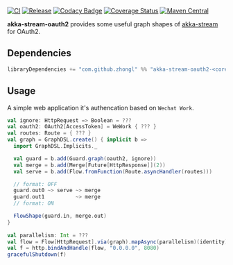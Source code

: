 [![CI](https://github.com/zhongl/akka-stream-oauth2/actions/workflows/ci.yml/badge.svg)](https://github.com/zhongl/akka-stream-oauth2/actions/workflows/ci.yml) [![Release](https://github.com/zhongl/akka-stream-oauth2/actions/workflows/release.yml/badge.svg)](https://github.com/zhongl/akka-stream-oauth2/actions/workflows/release.yml) [![Codacy Badge](https://api.codacy.com/project/badge/Grade/98652a7b28ff46d7b7a9cc73b36b362a)](https://app.codacy.com/app/zhonglunfu/akka-stream-oauth2?utm_source=github.com&utm_medium=referral&utm_content=zhongl/akka-stream-oauth2&utm_campaign=badger) [![Coverage Status](https://coveralls.io/repos/github/zhongl/akka-stream-oauth2/badge.svg?branch=master)](https://coveralls.io/github/zhongl/akka-stream-oauth2?branch=master)  [![Maven Central](https://maven-badges.herokuapp.com/maven-central/com.github.zhongl/akka-stream-oauth2-core_2.13/badge.svg)](https://maven-badges.herokuapp.com/maven-central/com.github.zhongl/akka-stream-oauth2-core_2.13)


**akka-stream-oauth2** provides some useful graph shapes of [akka-stream](https://doc.akka.io/docs/akka/current/stream/index.html) for OAuth2.


## Dependencies

```scala
libraryDependencies += "com.github.zhongl" %% "akka-stream-oauth2-<core or wechat or dingtalk>" % <latest tag>
```

## Usage

A simple web application it's authencation based on `Wechat Work`.

```scala
val ignore: HttpRequest => Boolean = ???
val oauth2: OAuth2[AccessToken] = WeWork { ??? }
val routes: Route = { ??? }
val graph = GraphDSL.create() { implicit b =>
  import GraphDSL.Implicits._

  val guard = b.add(Guard.graph(oauth2, ignore))
  val merge = b.add(Merge[Future[HttpResponse]](2))
  val serve = b.add(Flow.fromFunction(Route.asyncHandler(routes)))

  // format: OFF
  guard.out0 ~> serve ~> merge
  guard.out1          ~> merge
  // format: ON

  FlowShape(guard.in, merge.out)
}
    
val parallelism: Int = ???
val flow = Flow[HttpRequest].via(graph).mapAsync(parallelism)(identity)
val f = http.bindAndHandle(flow, "0.0.0.0", 8080)
gracefulShutdown(f)
```

